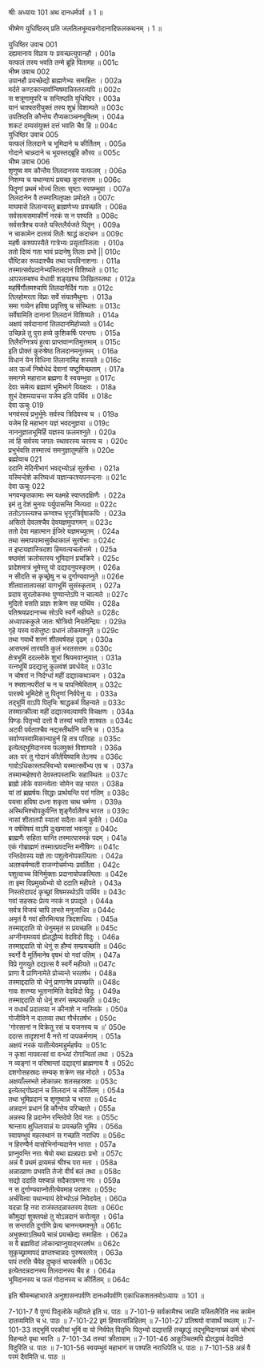 श्रीः
अध्यायः 101
अथ दानधर्मपर्व ॥ 1 ॥

भीष्मेण युधिष्ठिरम् प्रति जलतिलभूम्यन्नगोदानादिफलकथनम् । 1 ॥

युधिष्ठिर उवाच 	001  
दह्यमानाय विप्राय यः प्रयच्छत्युपानहौ ।	001a  
यत्फलं तस्य भवति तन्मे ब्रूहि पितामह ॥	001c  
भीष्म उवाच 	002  
उपानहौ प्रयच्छेद्यो ब्राह्मणेभ्यः समाहितः ।	002a  
मर्दते कण्टकान्सर्वान्विषमान्निस्तरत्यपि ॥	002c  
स शत्रूणामुपरि च सन्तिष्ठति युधिष्ठिर ।	003a  
यानं चाश्वतरीयुक्तं तस्य शुभ्रं विशाम्पते ॥	003c  
उपतिष्ठति कौन्तेय रौप्यकाञ्चनभूषितम् ।	004a  
शकटं दम्यसंयुक्तं दत्तं भवति चैव हि ॥	004c  
युधिष्ठिर उवाच 	005  
यत्फलं तिलदाने च भूमिदाने च कीर्तितम् ।	005a  
गोदाने चान्नदाने च भूयस्तद्ब्रूहि कौरव ॥	005c  
भीष्म उवाच 	006  
शृणुष्व मम कौन्तैय तिलदानस्य यत्फलम् ।	006a  
निशम्य च यथान्यायं प्रयच्छ कुरुसत्तम ॥	006c  
पितॄणां प्रथमं भोज्यं तिलाः सृष्टाः स्वयम्भुवा ।	007a  
तिलदानेन वै तस्मात्पितृपक्षः प्रमोदते ॥	007c  
माघमासे तिलान्यस्तु ब्राह्मणेभ्यः प्रयच्छति ।	008a  
सर्वसत्वसमाकीर्णं नरकं स न पश्यति ॥	008c  
सर्वसत्रैश्च यजते यस्तिलैर्यजते पितॄन् ।	009a  
न चाकामेन दातव्यं तिलैः श्राद्धं कदाचन ॥	009c  
महर्षेः कश्यपस्यैते गात्रेभ्यः प्रसृतास्तिलाः ।	010a  
ततो दिव्यं गता भावं प्रदानेषु तिलाः प्रभो ||	010c  
पौष्टिका रूपदाश्चैव तथा पापविनाशनाः ।	011a  
तस्मात्सर्वप्रदानेभ्यस्तिलदानं विशिष्यते ॥	011c  
आपस्तम्बश्च मेधावी शङ्खश्च लिखितस्तथा ।	012a  
महर्षिर्गौतमश्चापि तिलदानैर्दिवं गताः ॥	012c  
तिलहोमरता विप्राः सर्वे संयतमैथुनाः ।	013a  
समा गव्येन हविषा प्रवृत्तिषु च संस्थिताः ॥	013c  
सर्वेषामिति दानानां तिलदानं विशिष्यते ।	014a  
अक्षयं सर्वदानानां तिलदानमिहोच्यते ॥	014c  
उच्छिन्ने तु पुरा हव्ये कुशिकर्षिः परन्तपः ।	015a  
तिलैरग्नित्रयं हुत्वा प्राप्तवान्गतिमुत्तमाम् ॥	015c  
इति प्रोक्तं कुरुश्रेष्ठ तिलदानमनुत्तमम् ।	016a  
विधानं येन विधिना तिलानामिह शस्यते ॥	016c  
अत ऊर्ध्वं निबोधेदं देवानां यष्टुमिच्छताम् ।	017a  
समागमे महाराज ब्रह्मणा वै स्वयम्भुवा ॥	017c  
देवाः समेत्य ब्रह्माणं भूमिभागे यियक्षवः ।	018a  
शुभं देशमयाचन्त यजेम इति पार्थिव ॥	018c  
देवा ऊचुः 	019  
भगवंस्त्वं प्रभुर्भूमेः सर्वस्य त्रिदिवस्य च ।	019a  
यजेम हि महाभाग यज्ञं भवदनुज्ञया ॥	019c  
नाननुज्ञातभूमिर्हि यज्ञस्य फलमश्नुते ।	020a  
त्वं हि सर्वस्य जगतः स्थावरस्य चरस्य च ।	020c  
प्रभुर्भवसि तस्मात्त्वं समनुज्ञातुमर्हसि ॥	020e  
ब्रह्मोवाच 	021  
ददानि मेदिनीभागं भवद्भ्योऽहं सुरर्षभाः ।	021a  
यस्मिन्देशे करिष्यध्वं यज्ञान्काश्यपनन्दनाः ॥	021c  
देवा ऊचुः 	022  
भगवन्कृतकामाः स्म यक्ष्महे स्वाप्तदक्षिणैः ।	022a  
इमं तु देशं मुनयः पर्युपासन्ति नित्यदा ॥	022c  
ततोऽगस्त्यश्च कण्वश्च भृगुरत्रिर्वृषाकपिः ।	023a  
असितो देवलश्चैव देवयज्ञमुपागमन् ॥	023c  
ततो देवा महात्मान ईजिरे यज्ञमच्युतम् ।	024a  
तथा समापयामासुर्यथाकालं सुरर्षभाः ॥	024c  
त इष्टयज्ञास्त्रिदशा हिमवत्यचलोत्तमे ।	025a  
षष्ठमंशं क्रतोस्तस्य भूमिदानं प्रचक्रिरे ।	025c  
प्रादेशमात्रं भूमेस्तु यो दद्यादनुपस्कृतम् ।	026a  
न सीदति स कृच्छ्रेषु न च दुर्गाण्यवाप्नुते ॥	026e  
शीतवातातपसहां यागभूमिं सुसंस्कृताम् ।	027a  
प्रदाय सुरलोकस्थः पुण्यान्तेऽपि न चाल्यते ॥	027c  
मुदितो वसति प्राज्ञः शक्रेण सह पार्थिव ।	028a  
पतिश्रयप्रदानाच्च सोऽपि स्वर्गे महीयते ॥	028c  
अध्यापककुले जातः श्रोत्रियो नियतेन्द्रियः ।	029a  
गृहे यस्य वसेत्तुष्टः प्रधानं लोकमश्नुते ॥	029c  
तथा गवार्थे शरणं शीतवर्षसहं दृढम् ।	030a  
आसप्तमं तारयति कुलं भरतसत्तम ॥	030c  
क्षेत्रभूमिं ददल्लोके शुभां श्रियमवाप्नुयात् ।	031a  
रत्नभूमिं प्रदद्यात्तु कुलवंशं प्रवर्धयेत् ॥	031c  
न चोषरां न निर्दग्धां महीं दद्यात्कथञ्चन ।	032a  
न श्मशानपरीतां च न च पापनिषेविताम् ॥	032c  
पारक्ये भूमिदेशे तु पितॄणां निर्वपेत्तु यः ।	033a  
तद्भूमिं वाऽपि पितृभिः श्राद्धकर्म विहन्यते ॥	033c  
तस्मात्क्रीत्वा महीं दद्यात्स्वल्पामपि विचक्षणः ।	034a  
पिण्डः पितृभ्यो दत्तो वै तस्यां भवति शाश्वतः ॥	034c  
अटवी पर्वताश्चैव नद्यस्तीर्थानि यानि च ।	035a  
सर्वाण्यस्वामिकान्याहुर्न हि तत्र परिग्रहः ॥	035c  
इत्येतद्भूमिदानस्य फलमुक्तं विशाम्पते ।	036a  
अतः परं तु गोदानं कीर्तयिष्यामि तेऽनघ ॥	036c  
गावोऽधिकास्तपस्विभ्यो यस्मात्सर्वेभ्य एव च ।	037a  
तस्मान्महेश्वरो देवस्तपस्ताभिः सहास्थितः ॥	037c  
ब्राह्मे लोके वसन्त्येताः सोमेन सह भारत ।	038a  
यां तां ब्रह्मर्षयः सिद्धाः प्रार्थयन्ति परां गतिम् ॥	038c  
पयसा हविषा दध्ना शकृता चाथ चर्मणा ।	039a  
अस्थिभिश्चोपकुर्वन्ति शृङ्गैर्वालैश्च भारत ॥	039c  
नासां शीतातपौ स्यातां सदैताः कर्म कुर्वते ।	040a  
न वर्षविषयं वाऽपि दुःखमासां भवत्युत ॥	040c  
ब्राह्मणैः सहिता यान्ति तस्मात्पारमकं पदम् ।	041a  
एकं गोब्राह्मणं तस्मात्प्रवदन्ति मनीषिणः ॥	041c  
रन्तिदेवस्य यज्ञे ताः पशुत्वेनोपकल्पिताः ।	042a  
अतश्चर्मण्वती राजन्गोचर्मभ्यः प्रवर्तिता ।	042c  
पशुत्वाच्च विनिर्मुक्ताः प्रदानायोपकल्पिताः ॥	042e  
ता इमा विप्रमुख्येभ्यो यो ददाति महीपते ।	043a  
निस्तरेदापदं कृच्छ्रां विषमस्थोऽपि पार्थिव ॥	043c  
गवां सहस्रदः प्रेत्य नरकं न प्रपद्यते ।	044a  
सर्वत्र विजयं चापि लभते मनुजाधिप ॥	044c  
अमृतं वै गवां क्षीरमित्याह त्रिदशाधिपः ।	045a  
तस्माद्ददाति यो धेनुममृतं स प्रयच्छति ॥	045c  
अग्नीनामव्ययं ह्येतद्धौम्यं वेदविदो विदुः ।	046a  
तस्माद्ददाति यो धेनुं स हौम्यं सम्प्रयच्छति ॥	046c  
स्वर्गो वै मूर्तिमानेष वृषभं यो गवां पतिम् ।	047a  
विप्रे गुणयुते दद्यात्स वै स्वर्गे महीयते ॥	047c  
प्राणा वै प्राणिनामेते प्रोच्यन्ते भरतर्षभ ।	048a  
तस्माद्ददाति यो धेनुं प्राणानेष प्रयच्छति ॥	048c  
गावः शरण्या भूतानामिति वेदविदो विदुः ।	049a  
तस्माद्ददाति यो धेनुं शरणं सम्प्रयच्छति ॥	049c  
न वधार्थं प्रदातव्या न कीनाशे न नास्तिके ।	050a  
गोजीविने न दातव्या तथा गौर्भरतर्षभ ।	050c  
\'गोरसानां न विक्रेतू रसं च यजनस्य च ॥\'	050e  
ददत्स तादृशानां वै नरो गां पापकर्मणाम् ।	051a  
अक्षयं नरकं यातीत्येवमाहुर्महर्षयः ॥	051c  
न कृशां नापवत्सां वा वन्ध्यां रोगान्वितां तथा ।	052a  
न व्यङ्गां न परिश्रान्तां दद्याद्गां ब्राह्मणाय वै ॥	052c  
दशगोसहस्रदः सम्यक् शक्रेण सह मोदते ।	053a  
अक्षयाँल्लभते लोकान्नरः शतसहस्रशः ॥	053c  
इत्येतद्गोप्रदानं च तिलदानं च कीर्तितम् ।	054a  
तथा भूमिप्रदानं च शृणुष्वान्ने च भारत ॥	054c  
अन्नदानं प्रधानं हि कौन्तेय परिचक्षते ।	055a  
अन्नस्य हि प्रदानेन रन्तिदेवो दिवं गतः ॥	055c  
श्रान्ताय क्षुधितायान्नं यः प्रयच्छति भूमिप ।	056a  
स्वायम्भुवं महत्स्थानं स गच्छति नराधिप ॥	056c  
न हिरण्यैर्न वासोभिर्नान्यदानेन भारत ।	057a  
प्राप्नुवन्ति नराः श्रेयो यथा ह्यन्नप्रदाः प्रभो ॥	057c  
अन्नं वै प्रथमं द्रव्यमन्नं श्रीश्च परा मता ।	058a  
अन्नात्प्राणः प्रभवति तेजो वीर्यं बलं तथा ॥	058c  
सद्यो ददाति यश्चान्नं सदैकाग्रमना नरः ।	059a  
न स दुर्गाण्यवाप्नोतीत्येवमाह पराशरः ॥	059c  
अर्चयित्वा यथान्यायं देवेभ्योऽन्नं निवेदयेत् ।	060a  
यदन्ना हि नरा राजंस्तदन्नास्तस्य देवताः ॥	060c  
कौमुद्यां शुक्लपक्षे तु योऽन्नदानं करोत्युत ।	061a  
स सन्तरति दुर्गाणि प्रेत्य चानन्त्यमश्नुते ॥	061c  
अभुक्त्वाऽतिथये चान्नं प्रयच्छेद्यः समाहितः ।	062a  
स वै ब्रह्मविदां लोकान्प्राप्नुयाद्भरतर्षभ ॥	062c  
सुकृच्छ्रामापदं प्राप्तश्चान्नदः पुरुषस्तरेत् ।	063a  
पापं तरति चैवेह दुष्कृतं चापकर्षति ॥	063c  
इत्येतदन्नदानस्य तिलदानस्य चैव ह ।	064a  
भूमिदानस्य च फलं गोदानस्य च कीर्तितम् ॥ 	064c  

इति श्रीमन्महाभारते अनुशासनपर्वणि दानधर्मपर्वणि एकाधिकशततमोऽध्यायः ॥ 101 ॥

7-101-7 वै पुण्यं पितृलोके महीयते इति ध. पाठः ॥ 7-101-9 सर्वकामैश्च जयति यस्तिलैरिति नच कामेन दातव्यमिति च ध. पाठः ॥ 7-101-22 इमं हिमवत्सन्निहितम् ॥ 7-101-27 प्रतिश्रयो वासार्थं स्थलम् ॥ 7-101-33 तद्भूमिं परकीयां भूमिं वा यो निर्वपेत् पितृभिः पितृभ्यो दद्यात्तर्हि तच्छ्राद्धं तद्भूमिदानाख्यं कर्म चोभयं विहन्यते वृथा भवति ॥ 7-101-34 तस्यां क्रीतायाम् ॥ 7-101-46 आकुञ्चितमपि ह्येतद्धव्यं वेदविदो विदुरिति ध. पाठः ॥ 7-101-56 स्वयम्भुवं महाभागं स पश्यति नराधिपेति ध. पाठः ॥ 7-101-58 अन्नं वै परमं दैवमिति ध. पाठः ॥
